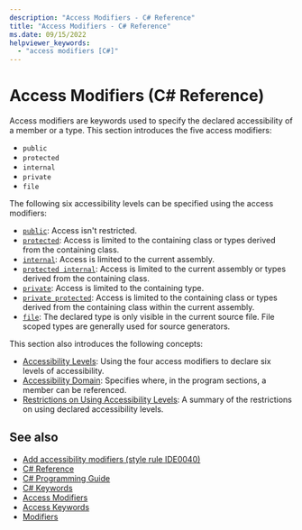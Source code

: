 ```yaml
---
description: "Access Modifiers - C# Reference"
title: "Access Modifiers - C# Reference"
ms.date: 09/15/2022
helpviewer_keywords:
  - "access modifiers [C#]"
---
```

# Access Modifiers (C# Reference)

Access modifiers are keywords used to specify the declared accessibility of a member or a type. This section introduces the five access modifiers:

- `public`
- `protected`
- `internal`
- `private`
- `file`

 The following six accessibility levels can be specified using the access modifiers:

- [`public`](public.md): Access isn't restricted.
- [`protected`](protected.md): Access is limited to the containing class or types derived from the containing class.
- [`internal`](internal.md): Access is limited to the current assembly.
- [`protected internal`](protected-internal.md): Access is limited to the current assembly or types derived from the containing class.
- [`private`](private.md): Access is limited to the containing type.
- [`private protected`](private-protected.md): Access is limited to the containing class or types derived from the containing class within the current assembly.
- [`file`](file.md): The declared type is only visible in the current source file. File scoped types are generally used for source generators.

 This section also introduces the following concepts:

- [Accessibility Levels](./accessibility-levels.md): Using the four access modifiers to declare six levels of accessibility.
- [Accessibility Domain](./accessibility-domain.md): Specifies where, in the program sections, a member can be referenced.
- [Restrictions on Using Accessibility Levels](./restrictions-on-using-accessibility-levels.md): A summary of the restrictions on using declared accessibility levels.

## See also

- [Add accessibility modifiers (style rule IDE0040)](../../../fundamentals/code-analysis/style-rules/ide0040.md)
- [C# Reference](../index.md)
- [C# Programming Guide](../../programming-guide/index.md)
- [C# Keywords](./index.md)
- [Access Modifiers](../../programming-guide/classes-and-structs/access-modifiers.md)
- [Access Keywords](base.md)
- [Modifiers](index.md)

